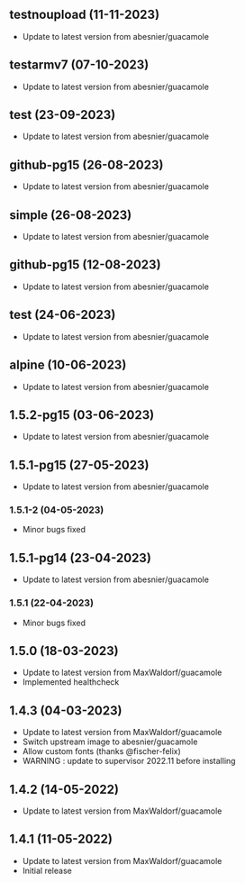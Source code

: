 
## testnoupload (11-11-2023)
- Update to latest version from abesnier/guacamole

## testarmv7 (07-10-2023)
- Update to latest version from abesnier/guacamole

## test (23-09-2023)
- Update to latest version from abesnier/guacamole

## github-pg15 (26-08-2023)
- Update to latest version from abesnier/guacamole

## simple (26-08-2023)
- Update to latest version from abesnier/guacamole

## github-pg15 (12-08-2023)
- Update to latest version from abesnier/guacamole

## test (24-06-2023)
- Update to latest version from abesnier/guacamole

## alpine (10-06-2023)
- Update to latest version from abesnier/guacamole

## 1.5.2-pg15 (03-06-2023)
- Update to latest version from abesnier/guacamole

## 1.5.1-pg15 (27-05-2023)
- Update to latest version from abesnier/guacamole
### 1.5.1-2 (04-05-2023)
- Minor bugs fixed

## 1.5.1-pg14 (23-04-2023)
- Update to latest version from abesnier/guacamole
### 1.5.1 (22-04-2023)
- Minor bugs fixed

## 1.5.0 (18-03-2023)
- Update to latest version from MaxWaldorf/guacamole
- Implemented healthcheck

## 1.4.3 (04-03-2023)
- Update to latest version from MaxWaldorf/guacamole
- Switch upstream image to abesnier/guacamole
- Allow custom fonts (thanks @fischer-felix)
- WARNING : update to supervisor 2022.11 before installing

## 1.4.2 (14-05-2022)
- Update to latest version from MaxWaldorf/guacamole

## 1.4.1 (11-05-2022)
- Update to latest version from MaxWaldorf/guacamole
- Initial release
